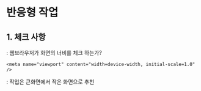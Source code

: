 # 반응형 작업

## 1. 체크 사항

: 웹브라우저가 화면의 너비를 체크 하는가?

```
<meta name="viewport" content="width=device-width, initial-scale=1.0" />
```

: 작업은 큰화면에서 작은 화면으로 추천
